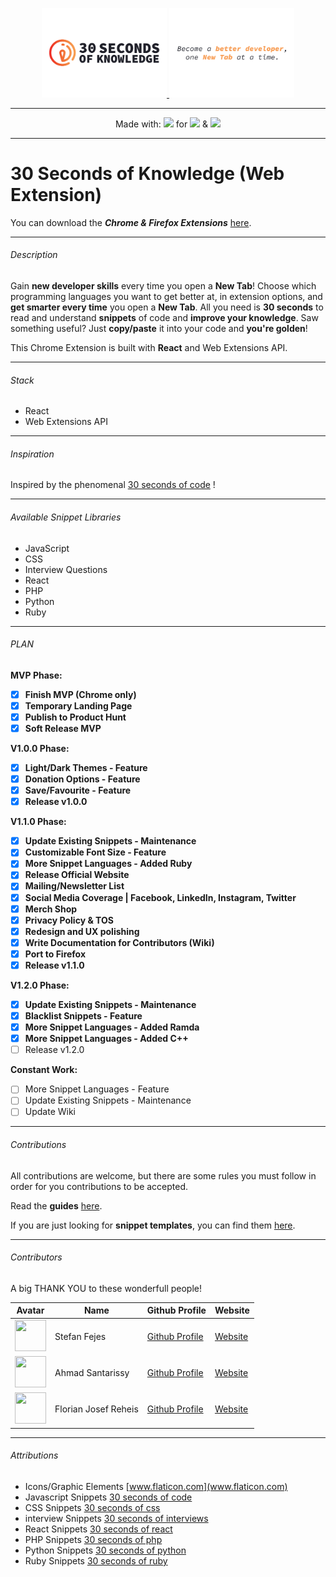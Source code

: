 <p align="center">
  <a href="https://30secondsofknowledge.com" target="_blank">
	<img width=200 src="./media/Logo_Dark.png"/>
	<img width=200 src="./media/Tagline_Dark.png"/>
  </a>
</p>

------

<p align="center">
  Made with:
  <img src="https://cdn4.iconfinder.com/data/icons/logos-3/600/React.js_logo-512.png" height=20 />
  for
  <img src="https://proxy.duckduckgo.com/iu/?u=http%3A%2F%2Ficons.iconarchive.com%2Ficons%2Fdtafalonso%2Fandroid-lollipop%2F512%2FChrome-icon.png&f=1" height=20/>
  &
  <img src="https://duckduckgo.com/i/86080547.png" height=20/>
</p>

------

# 30 Seconds of Knowledge (Web Extension)

You can download the ***Chrome & Firefox Extensions*** [here](https://30secondsofknowledge.com/).

------

###### Description

Gain **new developer skills** every time you open a **New Tab**! Choose which programming languages you want to get better at, in extension options, and **get smarter every time** you open a **New Tab**. All you need is **30 seconds** to read and understand **snippets** of code and **improve your knowledge**. Saw something useful? Just **copy/paste** it into your code and **you're golden**!

This Chrome Extension is built with **React** and Web Extensions API.

------

###### Stack

- React
- Web Extensions API

------

###### Inspiration

Inspired by the phenomenal [30 seconds of code](https://github.com/30-seconds/30-seconds-of-code) !

------

###### Available Snippet Libraries

- JavaScript
- CSS
- Interview Questions
- React
- PHP
- Python
- Ruby

------

###### PLAN

**MVP Phase:**

- [x] **Finish MVP (Chrome only)**
- [x] **Temporary Landing Page**
- [x] **Publish to Product Hunt**
- [x] **Soft Release MVP**

**V1.0.0 Phase:**

- [x] **Light/Dark Themes - Feature**
- [x] **Donation Options - Feature**
- [x] **Save/Favourite - Feature**
- [x] **Release v1.0.0**

**V1.1.0 Phase:**

- [x] **Update Existing Snippets - Maintenance**
- [x] **Customizable Font Size - Feature**
- [x] **More Snippet Languages - Added Ruby**
- [x] **Release Official Website**
- [x] **Mailing/Newsletter List**
- [x] **Social Media Coverage | Facebook, LinkedIn, Instagram, Twitter**
- [x] **Merch Shop**
- [x] **Privacy Policy & TOS**
- [x] **Redesign and UX polishing**
- [x] **Write Documentation for Contributors (Wiki)**
- [x] **Port to Firefox**
- [x] **Release v1.1.0**

**V1.2.0 Phase:**

- [x] **Update Existing Snippets - Maintenance**
- [x] **Blacklist Snippets - Feature**
- [x] **More Snippet Languages - Added Ramda**
- [x] **More Snippet Languages - Added C++**
- [ ] Release v1.2.0

**Constant Work:**

- [ ] More Snippet Languages - Feature
- [ ] Update Existing Snippets - Maintenance
- [ ] Update Wiki

------

###### Contributions

All contributions are welcome, but there are some rules you must follow in order for you contributions to be accepted.

Read the **guides** [here](https://github.com/petrovicstefanrs/30_seconds_of_knowledge/wiki).

If you are just looking for **snippet templates**, you can find them [here](/templates).

------

###### Contributors

A big THANK YOU to these wonderfull people!

| Avatar                                                                                              | Name               | Github Profile                                   | Website                                 |
| --------------------------------------------------------------------------------------------------- | ------------------ | ------------------------------------------------ | --------------------------------------- |
| <img src="https://avatars2.githubusercontent.com/u/25749162?s=460&v=4" width="50px" height="50px"/> | Stefan Fejes | [Github Profile](https://github.com/fejes713)  | [Website](stefanfejes.com/) |
| <img src="https://avatars0.githubusercontent.com/u/522352?s=460&v=4" width="50px" height="50px"/>   | Ahmad Santarissy   | [Github Profile](https://github.com/asantarissy) | [Website](https://ahmadsantarissy.com)  |
| <img src="https://avatars2.githubusercontent.com/u/16981711?s=460&v=4" width="50px" height="50px"/>   | Florian Josef Reheis | [Github Profile](https://github.com/florianjosefreheis) | [Website](https://www.florianjosefreheis.com/)  |

------

###### Attributions

- Icons/Graphic Elements [www.flaticon.com](www.flaticon.com)
- Javascript Snippets [30 seconds of code](https://github.com/30-seconds/30-seconds-of-code)
- CSS Snippets [30 seconds of css](https://github.com/30-seconds/30-seconds-of-css)
- interview Snippets [30 seconds of interviews](https://github.com/30-seconds/30-seconds-of-interviews)
- React Snippets [30 seconds of react](https://github.com/30-seconds/30-seconds-of-react)
- PHP Snippets [30 seconds of php](https://github.com/appzcoder/30-seconds-of-php-code)
- Python Snippets [30 seconds of python](https://github.com/kriadmin/30-seconds-of-python-code)
- Ruby Snippets [30 seconds of ruby](https://github.com/florianjosefreheis/30-seconds-of-ruby)
